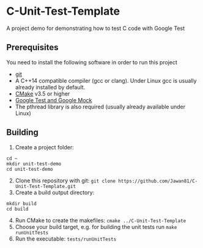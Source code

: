 # C-Unit-Test-Template
A project demo for demonstrating how to test C code with Google Test

## Prerequisites

You need to install the following software in order to run this project

- [git](https://git-scm.com/)
- A C++14 compatible compiler (gcc or clang). Under Linux gcc is usually already installed by default.
- [CMake](https://cmake.org/) v3.5 or higher
- [Google Test and Google Mock](https://github.com/google/googletest)
- The pthread library is also required (usually already available under Linux)


## Building

1. Create a project folder: 

```
cd ~
mkdir unit-test-demo
cd unit-test-demo
```

2. Clone this repository with git: `git clone https://github.com/Jawan81/C-Unit-Test-Template.git`
3. Create a build output directory:


```
mkdir build
cd build
```

4. Run CMake to create the makefiles: `cmake ../C-Unit-Test-Template`
5. Choose your build target, e.g. for building the unit tests run `make runUnitTests`
6. Run the executable: `tests/runUnitTests`
